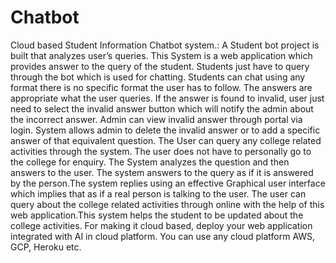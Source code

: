 # Chatbot
Cloud based Student Information Chatbot system.:   A Student bot project is built that analyzes user’s queries. This System is a  web application which provides answer to the query of the student. Students just have to query through the bot which is used for chatting. Students can chat using any format there is no specific format the user has to follow. The answers are appropriate what the user queries. If the answer is found to invalid, user just need to select the invalid answer button which will notify the  admin about the incorrect answer.     Admin can view invalid answer through portal via login. System allows admin to delete the invalid answer or to add a specific answer of that equivalent question.     The User can query any college related activities through the system. The user does not have to personally go to the college for enquiry. The System analyzes the question and then answers to the user. The system answers to the query as if it is answered by the person.The system replies using an effective Graphical user interface which implies that as if a real person is talking to the user. The user can query about the college related activities through online with the help of this web application.This system helps the student to be updated about the college activities. For making it cloud based, deploy your web application integrated with AI in cloud platform. You can use any cloud platform AWS, GCP, Heroku etc.
